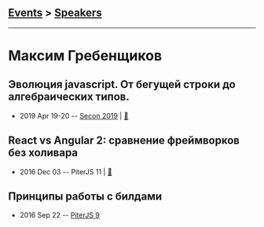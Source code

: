 ## [Events](../README.md) > [Speakers](../speakers.md)
---

# Максим Гребенщиков

## Эволюция javascript. От бегущей строки до алгебраических типов.
- 2019 Apr 19-20 -- [Secon 2019](https://youtu.be/bOY3nv1Wo8U)  | [:notebook:](https://drive.google.com/open?id=1vehzLeRohjTpkt0UMVVn0eI_iqBUdRod)  
## React vs Angular 2: сравнение фреймворков без холивара
- 2016 Dec 03 -- PiterJS 11  | [:notebook:](http://amp.gs/zOvY)  
## Принципы работы с билдами
- 2016 Sep 22 -- [PiterJS 9](https://www.youtube.com/watch?v=B3f_nwf7okE)    
